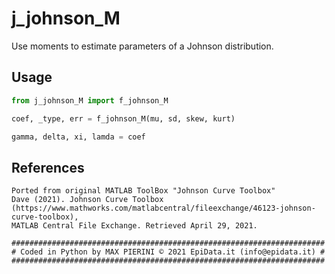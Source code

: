 # j_johnson_M
Use moments to estimate parameters of a Johnson distribution.

## Usage

```python
from j_johnson_M import f_johnson_M

coef, _type, err = f_johnson_M(mu, sd, skew, kurt)

gamma, delta, xi, lamda = coef
```

## References

    Ported from original MATLAB ToolBox "Johnson Curve Toolbox"
    Dave (2021). Johnson Curve Toolbox 
    (https://www.mathworks.com/matlabcentral/fileexchange/46123-johnson-curve-toolbox), 
    MATLAB Central File Exchange. Retrieved April 29, 2021.

    ######################################################################
    # Coded in Python by MAX PIERINI © 2021 EpiData.it (info@epidata.it) #
    ######################################################################
